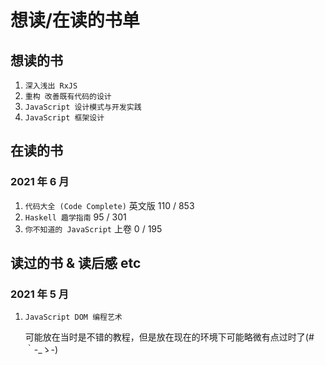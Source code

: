 # 想读/在读的书单

## 想读的书

1. `深入浅出 RxJS`
2. `重构 改善既有代码的设计`
3. `JavaScript 设计模式与开发实践`
4. `JavaScript 框架设计`


## 在读的书

### 2021 年 6 月

1. `代码大全 (Code Complete)` 英文版 110 / 853
2. `Haskell 趣学指南` 95 / 301
3. `你不知道的 JavaScript` 上卷 0 / 195


## 读过的书 & 读后感 etc

### 2021 年 5 月


1. `JavaScript DOM 编程艺术`

    可能放在当时是不错的教程，但是放在现在的环境下可能略微有点过时了(#｀-_ゝ-) 
